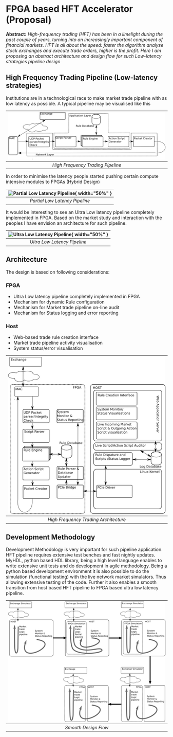 # FPGA based HFT Accelerator (Proposal)


**Abstract:** *High-frequency trading (HFT) has been in a limelight during the past couple of years, turning into an increasingly important component of financial markets. HFT is all about the speed: faster the algorithm analyse stock exchanges and execute trade orders, higher is the profit. Here I am proposing an abstract architecture and design flow for such Low-latency strategies pipeline design*

## High Frequency Trading Pipeline (Low-latency strategies)

Institutions are in a technological race to make market trade pipeline with as low latency as possible. A typical pipeline may be visualised like this 

| ![High Frequency Trading](images/Pipeline.png) | 
|:--:| 
| *High Frequency Trading Pipeline* |

In order to minimise the latency people started pushing certain compute intensive modules to FPGAs (Hybrid Design) 

| ![Partial Low Latency Pipeline](images/partialImpliment.png/400/500){ width="50%" } | 
|:--:| 
| *Partial Low Latency Pipeline* |

It would be interesting to see an Ultra Low latency pipeline completely implemented in FPGA. Based on the market study and interaction with the peoples I have envision an architecture for such pipeline.

| ![Ultra Low Latency Pipeline](images/fullImpliment.png/400/500){ width="50%" } | 
|:--:| 
| *Ultra Low Latency Pipeline* |

## Architecture

The design is based on following considerations:

### FPGA
* Ultra Low latency pipeline completely implemented in FPGA
* Mechanism for dynamic Rule configuration
* Mechanism for Market trade pipeline on-line audit
* Mechanism for Status logging and error reporting

### Host
* Web-based trade rule creation interface
* Market trade pipeline activity visualisation
* System status/error visualisation

| ![High Frequency Trading](images/HFT.png) | 
|:--:| 
| *High Frequency Trading Architecture* |

## Development Methodology
Development Methodology is very important for such pipeline application. HFT pipeline requires extensive test benches and fast nightly updates. MyHDL, python based HDL library, being a high level language enables to write extensive unit tests and do development in agile methodology. Being a python based development environment it is also possible to do the simulation (functional testing) with the live network market simulators. Thus allowing extensive testing of the code. Further it also enables a smooth transition from host based HFT pipeline to FPGA based ultra low latency pipeline.

| ![Smooth Design Flow](images/DesignFlow.png) | 
|:--:| 
| *Smooth Design Flow* |
